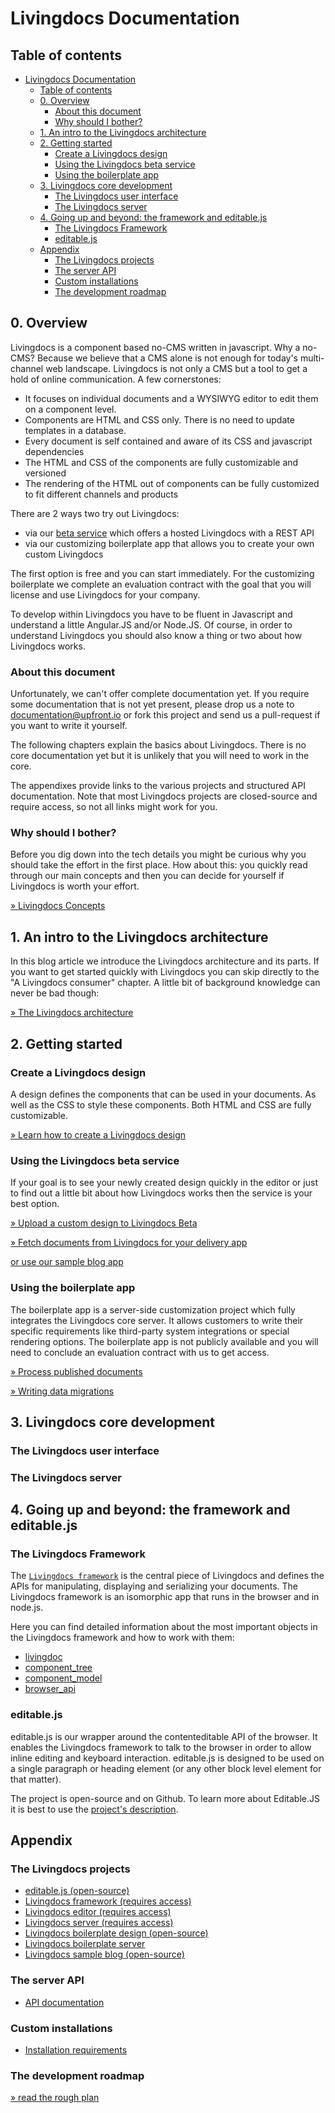 
# Livingdocs Documentation

## Table of contents

<!-- TOC depthFrom:1 depthTo:6 withLinks:1 updateOnSave:1 orderedList:0 -->

- [Livingdocs Documentation](#livingdocs-documentation)
	- [Table of contents](#table-of-contents)
	- [0. Overview](#0-overview)
		- [About this document](#about-this-document)
		- [Why should I bother?](#why-should-i-bother)
	- [1. An intro to the Livingdocs architecture](#1-an-intro-to-the-livingdocs-architecture)
	- [2. Getting started](#2-getting-started)
		- [Create a Livingdocs design](#create-a-livingdocs-design)
		- [Using the Livingdocs beta service](#using-the-livingdocs-beta-service)
		- [Using the boilerplate app](#using-the-boilerplate-app)
	- [3. Livingdocs core development](#3-livingdocs-core-development)
		- [The Livingdocs user interface](#the-livingdocs-user-interface)
		- [The Livingdocs server](#the-livingdocs-server)
	- [4. Going up and beyond: the framework and editable.js](#4-going-up-and-beyond-the-framework-and-editablejs)
		- [The Livingdocs Framework](#the-livingdocs-framework)
		- [editable.js](#editablejs)
	- [Appendix](#appendix)
		- [The Livingdocs projects](#the-livingdocs-projects)
		- [The server API](#the-server-api)
		- [Custom installations](#custom-installations)
		- [The development roadmap](#the-development-roadmap)

<!-- /TOC -->

## 0. Overview

Livingdocs is a component based no-CMS written in javascript. Why a no-CMS? Because we
believe that a CMS alone is not enough for today's multi-channel web landscape. Livingdocs is
not only a CMS but a tool to get a hold of online communication.
A few cornerstones:
- It focuses on individual documents and a WYSIWYG editor to edit them on a component level.
- Components are HTML and CSS only. There is no need to update templates in a database.
- Every document is self contained and aware of its CSS and javascript dependencies
- The HTML and CSS of the components are fully customizable and versioned
- The rendering of the HTML out of components can be fully customized to fit different channels and products

There are 2 ways two try out Livingdocs:
- via our [beta service](http://www.livingdocs-beta.io) which offers a hosted Livingdocs with a REST API
- via our customizing boilerplate app that allows you to create your own custom Livingdocs

The first option is free and you can start immediately. For the customizing boilerplate we complete an evaluation contract with the goal that you will license and use Livingdocs for your company.

To develop within Livingdocs you have to be fluent in Javascript and understand a little Angular.JS and/or Node.JS. Of course, in order to understand Livingdocs you should also know a thing or two about how Livingdocs works.

### About this document

Unfortunately, we can't offer complete documentation yet. If you require some documentation that is not yet present, please drop us a note to documentation@upfront.io or fork this project and send us a pull-request if you want to write it yourself.

The following chapters explain the basics about Livingdocs. There is no core documentation yet but it is unlikely that you will need to work in the core.

The appendixes provide links to the various projects and structured API documentation. Note that most Livingdocs projects are closed-source and require access, so not all links might work for you.

### Why should I bother?

Before you dig down into the tech details you might be curious why you should take the effort in the first place. How about this: you quickly read through our main concepts and then you can decide for yourself if Livingdocs is worth your effort.

[» Livingdocs Concepts](concepts/main_concepts.md)

## 1. An intro to the Livingdocs architecture

In this blog article we introduce the Livingdocs architecture and its parts. If you want to get started quickly with Livingdocs you can skip directly to the "A Livingdocs consumer" chapter. A little bit of background knowledge can never be bad though:

[» The Livingdocs architecture](http://blog.livingdocs.io/articles/1739)

## 2. Getting started

### Create a Livingdocs design

A design defines the components that can be used in your documents. As well as the CSS to style these components. Both HTML and CSS are fully customizable.

[» Learn how to create a Livingdocs design](./design/create_designs.md)

### Using the Livingdocs beta service

If your goal is to see your newly created design quickly in the editor or just to find out a little bit about how Livingdocs works then the service is your best option.

[» Upload a custom design to Livingdocs Beta](./design/upload.md)

[» Fetch documents from Livingdocs for your delivery app](delivery/api_essentials.md)

[or use our sample blog app](https://github.com/upfrontIO/livingdocs-delivery)

### Using the boilerplate app

The boilerplate app is a server-side customization project which fully integrates the Livingdocs core server. It allows customers to write their specific requirements like third-party system integrations or special rendering options.
The boilerplate app is not publicly available and you will need to conclude an evaluation contract with us to get access.

[» Process published documents]()

[» Writing data migrations](./data-migrations/migrations)

<!-- [» Customize the document renderer]() -->

## 3. Livingdocs core development

### The Livingdocs user interface

### The Livingdocs server

## 4. Going up and beyond: the framework and editable.js

### The Livingdocs Framework

The [`Livingdocs framework`](https://github.com/upfrontIO/livingdocs-framework) is the central piece of Livingdocs and defines the APIs for manipulating, displaying and serializing your documents. The Livingdocs framework is an isomorphic app that runs in the browser and in node.js.

Here you can find detailed information about the most important objects in the Livingdocs framework and how to work with them:

- [livingdoc](livingdocs-framework/livingdoc.md)
- [component_tree](livingdocs-framework/component_tree.md)
- [component_model](livingdocs-framework/component_model.md)
- [browser_api](livingdocs-framework/browser_api.md)

### editable.js

editable.js is our wrapper around the contenteditable API of the browser. It enables the Livingdocs framework to talk to the browser in order to allow inline editing and keyboard interaction. editable.js is designed to be used on a single paragraph or heading element (or any other block level element for that matter).

The project is open-source and on Github. To learn more about Editable.JS it is best to use the [project's description](https://github.com/upfrontIO/editable.js).

## Appendix

### The Livingdocs projects

- [editable.js (open-source)](https://github.com/upfrontIO/editable.js)
- [Livingdocs framework (requires access)](https://github.com/upfrontIO/livingdocs-framework)
- [Livingdocs editor (requires access)](https://github.com/upfrontIO/livingdocs-editor)
- [Livingdocs server (requires access)](https://github.com/upfrontIO/livingdocs-server)
- [Livingdocs boilerplate design (open-source)](https://github.com/upfrontIO/livingdocs-design-boilerplate)
- [Livingdocs boilerplate server](https://github.com/upfrontIO/livingdocs-server-boilerplate)
- [Livingdocs sample blog (open-source)](https://github.com/upfrontIO/livingdocs-delivery)

### The server API

- [API documentation](./server/home.md)

### Custom installations

- [Installation requirements](./installation/requirements.md)

### The development roadmap

[» read the rough plan](./roadmap/overview.md)
